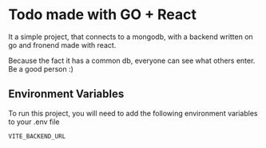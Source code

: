 
# Todo made with GO + React

It a simple project, that connects to a mongodb, with a backend written on go and fronend made with react.

Because the fact it has a common db, everyone can see what others enter. Be a good person :)
## Environment Variables

To run this project, you will need to add the following environment variables to your .env file

`VITE_BACKEND_URL`
